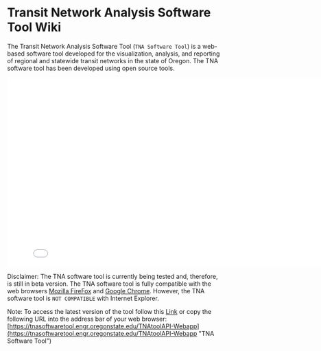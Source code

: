 Transit Network Analysis Software Tool Wiki
=========

The Transit Network Analysis Software Tool (`TNA Software Tool`) is a web-based software tool developed for the visualization, analysis, and reporting of regional and statewide transit networks in the state of Oregon. The TNA software tool has been developed using open source tools.
 
<iframe src="slideshow.html" width="810" height="440" frameborder="0" scrolling="no"  style="margin:0 auto;display:block;"></iframe> 

Disclaimer: The TNA software tool is currently being tested and, therefore, is still in beta version. 
The TNA software tool is fully compatible with the web browsers [Mozilla FireFox](https://www.mozilla.org/en-US/firefox/all/ "Download Mozilla FireFox") and [Google Chrome](https://www.google.com/chrome/browser/ "Download Google Chrome"). However, the TNA software tool is `NOT COMPATIBLE` with Internet Explorer.

Note: To access the latest version of the tool follow this [Link](https://tnasoftwaretool.engr.oregonstate.edu/TNAtoolAPI-Webapp "TNA Software Tool") or copy the following URL into the address bar of your web browser: [https://tnasoftwaretool.engr.oregonstate.edu/TNAtoolAPI-Webapp](https://tnasoftwaretool.engr.oregonstate.edu/TNAtoolAPI-Webapp "TNA Software Tool")


